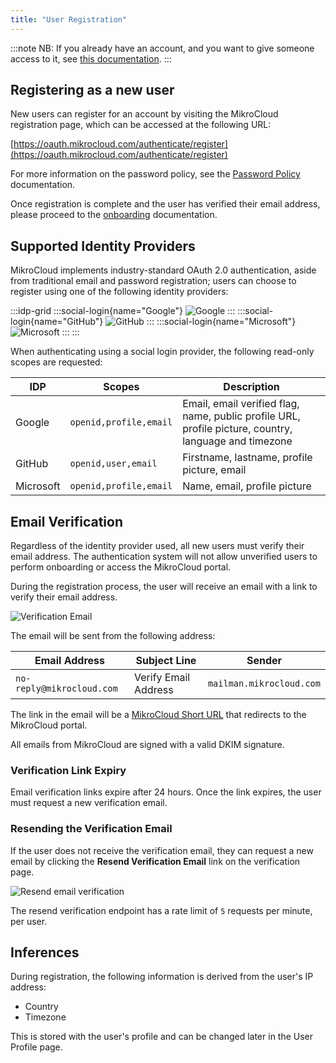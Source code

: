 ```yaml
---
title: "User Registration"
---
```


:::note
NB: If you already have an account, and you want to give someone access to it,
see [this documentation](/documentation/settings/users#granting-someone-access-to-your-mikrocloud-resources).
:::

## Registering as a new user

New users can register for an account by visiting the MikroCloud registration page,
which can be accessed at the following URL:

[https://oauth.mikrocloud.com/authenticate/register](https://oauth.mikrocloud.com/authenticate/register)

For more information on the password policy, see the [Password Policy](/documentation/resources/password-policy)
documentation.

Once registration is complete and the user has verified their email address, please proceed to the
[onboarding](/documentation/getting-started/onboarding) documentation.

## Supported Identity Providers

MikroCloud implements industry-standard OAuth 2.0 authentication,
aside from traditional email and password registration; users can choose to register using one of the following identity
providers:

:::idp-grid
:::social-login{name="Google"}
![Google](https://cdn.mkcld.io/8992f04aca459d559706f5c7a6c04cba93878a07a78434bff600c9283efdf56c.png)
:::
:::social-login{name="GitHub"}
![GitHub](https://cdn.mkcld.io/68e42fdf51efe828cb1196eebae181ac963b29151aed4f1786cdf91a5d667f07.png)
:::
:::social-login{name="Microsoft"}
![Microsoft](https://cdn.mkcld.io/7a0a6490c28074a286fa04478d14819dfc05e150b81167481d115b686f09f2c8.png)
:::
:::

When authenticating using a social login provider, the following read-only scopes are requested:

| IDP       | Scopes                 | Description                                                                                           |
|-----------|------------------------|-------------------------------------------------------------------------------------------------------|
| Google    | `openid,profile,email` | Email, email verified flag, name, public profile URL, profile picture, country, language and timezone |
| GitHub    | `openid,user,email`    | Firstname, lastname, profile picture, email                                                           |
| Microsoft | `openid,profile,email` | Name, email, profile picture                                                                          |

## Email Verification

Regardless of the identity provider used, all new users must verify their email address.
The authentication system will not allow unverified users to perform onboarding or access the MikroCloud portal.

During the registration process, the user will receive an email with a link to verify their email address.

![Verification Email](https://cdn.mkcld.io/c164decf12891018bcfc9620ad4467c9a379f2def4edc4de22506afd54e94908.png)

The email will be sent from the following address:

| Email Address             | Subject Line         | Sender                   |
|---------------------------|----------------------|--------------------------|
| `no-reply@mikrocloud.com` | Verify Email Address | `mailman.mikrocloud.com` |

The link in the email will be a [MikroCloud Short URL](/documentation/resources/short-links) that redirects to the
MikroCloud portal.

All emails from MikroCloud are signed with a valid DKIM signature.

### Verification Link Expiry

Email verification links expire after 24 hours. Once the link expires, the user must request a new verification email.

### Resending the Verification Email

If the user does not receive the verification email, they can request a new email by clicking the **Resend Verification
Email** link on the verification page.

![Resend email verification](https://cdn.mkcld.io/06ed0221e95f7570c54e34d7bfbd2877352510dbf7c8ae5ed44fdc8b881082e9.png)

The resend verification endpoint has a rate limit of `5` requests per minute, per user.

## Inferences

During registration, the following information is derived from the user's IP address:

* Country
* Timezone

This is stored with the user's profile and can be changed later in the User Profile page.
